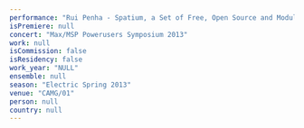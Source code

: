 ```yaml
---
performance: "Rui Penha - Spatium, a Set of Free, Open Source and Modular Software Tools for Sound Spatialization"
isPremiere: null
concert: "Max/MSP Powerusers Symposium 2013"
work: null
isCommission: false
isResidency: false
work_year: "NULL"
ensemble: null
season: "Electric Spring 2013"
venue: "CAMG/01"
person: null
country: null
---
```


